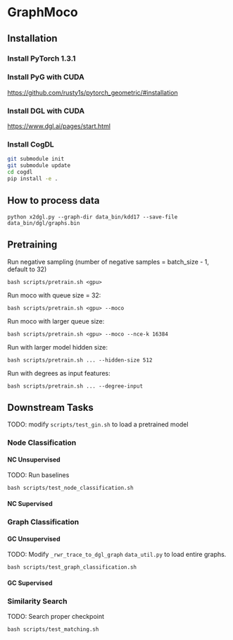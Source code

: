 # GraphMoco

## Installation

### Install PyTorch 1.3.1

### Install PyG with CUDA

https://github.com/rusty1s/pytorch_geometric/#installation

### Install DGL with CUDA

https://www.dgl.ai/pages/start.html

### Install CogDL

```bash
git submodule init
git submodule update
cd cogdl
pip install -e .
```

## How to process data

```
python x2dgl.py --graph-dir data_bin/kdd17 --save-file data_bin/dgl/graphs.bin
```

## Pretraining

Run negative sampling (number of negative samples = batch_size - 1, default to 32)

```
bash scripts/pretrain.sh <gpu>
```

Run moco with queue size = 32:

```
bash scripts/pretrain.sh <gpu> --moco
```

Run moco with larger queue size:

```
bash scripts/pretrain.sh <gpu> --moco --nce-k 16384
```

Run with larger model hidden size:

```
bash scripts/pretrain.sh ... --hidden-size 512
```

Run with degrees as input features:

```
bash scripts/pretrain.sh ... --degree-input
```

## Downstream Tasks

TODO: modify `scripts/test_gin.sh` to load a pretrained model

### Node Classification

#### NC Unsupervised

TODO: Run baselines

```
bash scripts/test_node_classification.sh
```

#### NC Supervised

### Graph Classification

#### GC Unsupervised

TODO: Modify `_rwr_trace_to_dgl_graph` `data_util.py` to load entire graphs.

```
bash scripts/test_graph_classification.sh
```

#### GC Supervised

### Similarity Search

TODO: Search proper checkpoint

```
bash scripts/test_matching.sh
```

<!-- ## horovod

Install horovod with 
```
pip install horovod
```

```
horovodrun -np 4 -H localhost:4 python horovod_train_graph_moco.py --softmax --norm --moco
``` -->
